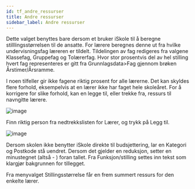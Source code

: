 ```yaml
---
id: tf_andre_ressurser
title: Andre ressurser
sidebar_label: Andre ressurser
---
```


Dette valget benyttes bare dersom et bruker iSkole til å beregne stilllingsstørrelsen til de ansatte. For lærere beregnes denne ut fra hvilke undervisningsfag læreren er tildelt. Tildelingen av fag redigeres fra valgene Klassefag, Gruppefag og Tolærerfag. Hvor stor prosentvis del av hel stilling hvert fag representeres er gitt fra Grunnlagsdata>Fag gjennom brøken Årstimer/Årsramme.

I noen tilfeller gir ikke fagene riktig prosent for alle lærerne. Det kan skyldes flere forhold, eksempelvis at en lærer ikke har faget hele skoleåret. For å korrigere for slike forhold, kan en legge til, eller trekke fra, ressurs til navngitte lærere.

![image](https://user-images.githubusercontent.com/80097133/117817919-61145f00-b268-11eb-80aa-28c4bcc11a45.png)

Finn riktig person fra nedtrekkslisten for Lærer, og trykk på Legg til. 

![image](https://user-images.githubusercontent.com/80097133/117818627-16471700-b269-11eb-926d-822cf06df1d3.png)

Dersom skolen ikke benytter iSkole direkte til budsjettering, lar en Kategori og Postkode stå uendret. Dersom det gjelder en reduksjon, setter en minustegnet (altså - ) foran tallet. Fra Funksjon/stilling settes inn tekst som klargjør bakgrunnen for tillegget.

Fra menyvalget Stillingsstørrelse får en frem summert ressurs for den enkelte lærer.
